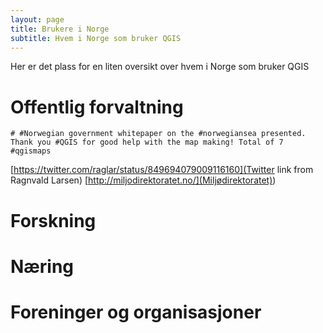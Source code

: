 ```yaml
---
layout: page
title: Brukere i Norge
subtitle: Hvem i Norge som bruker QGIS
---
```


Her er det plass for en liten oversikt over hvem i Norge som bruker QGIS

# Offentlig forvaltning
	# #Norwegian government whitepaper on the #norwegiansea presented. Thank you #QGIS for good help with the map making! Total of 7 #qgismaps
[https://twitter.com/raglar/status/849694079009116160](Twitter link from Ragnvald Larsen) [http://miljodirektoratet.no/](Miljødirektoratet))
# Forskning

# Næring

# Foreninger og organisasjoner
